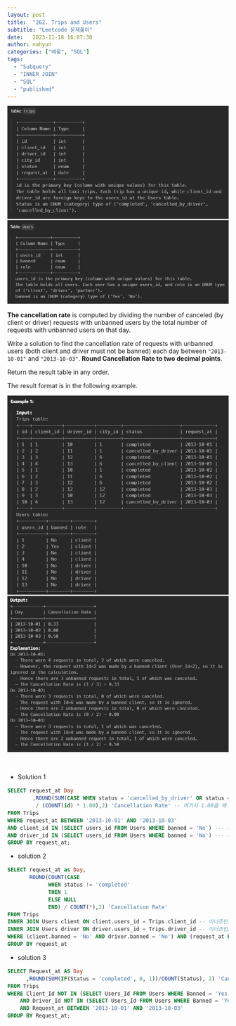 ```yaml
---
layout: post
title:  "262. Trips and Users"
subtitle: "Leetcode 문제풀이"
date:   2023-11-18 16:07:30
author: nahyun
categories: ["배움", "SQL"]
tags:
  - "Subquery"
  - "INNER JOIN"
  - "SQL"
  - "published"
---
```



![Image Alt photo_exhibition](/assets/img/231118/leetcode_01.png)
![Image Alt photo_exhibition](/assets/img/231118/leetcode_02.png)

**The cancellation rate** is computed by dividing the number of canceled (by client or driver) requests with unbanned users by the total number of requests with unbanned users on that day.

Write a solution to find the cancellation rate of requests with unbanned users (both client and driver must not be banned) each day between `"2013-10-01"` and `"2013-10-03"`. **Round Cancellation Rate to two decimal points**.

Return the result table in any order.

The result format is in the following example.

 ![Image Alt photo_exhibition](/assets/img/231118/leetcode_03.png)
 ![Image Alt photo_exhibition](/assets/img/231118/leetcode_04.png)

<br>

- Solution 1
```sql
SELECT request_at Day
        ,ROUND(SUM(CASE WHEN status = 'cancelled_by_driver' OR status = 'cancelled_by_client' THEN 1 ELSE 0 END)
         / (COUNT(id) * 1.00),2) 'Cancellation Rate' -- 여기서 1.00을 왜 곱하는 걸까?
FROM Trips
WHERE request_at BETWEEN '2013-10-01' AND '2013-10-03'
AND client_id IN (SELECT users_id FROM Users WHERE banned = 'No') --- 서브쿼리
AND driver_id IN (SELECT users_id FROM Users WHERE banned = 'No') --- 서브쿼리
GROUP BY request_at;
```

- solution 2
```sql
SELECT request_at as Day, 
       ROUND(COUNT(CASE 
             WHEN status != 'completed' 
             THEN 1 
             ELSE NULL 
             END) / COUNT(*),2) 'Cancellation Rate'
FROM Trips
INNER JOIN Users client ON client.users_id = Trips.client_id -- 이너조인1
INNER JOIN Users driver ON driver.users_id = Trips.driver_id -- 이너조인2
WHERE (client.banned = 'No' AND driver.banned = 'No') AND (request_at BETWEEN  "2013-10-01" AND "2013-10-03")
GROUP BY request_at
```

- solution 3
```sql
SELECT Request_at AS Day
      ,ROUND(SUM(IF(Status = 'completed', 0, 1))/COUNT(Status), 2) 'Cancellation Rate' 
FROM Trips 
WHERE Client_Id NOT IN (SELECT Users_Id FROM Users WHERE Banned = 'Yes') 
    AND Driver_Id NOT IN (SELECT Users_Id FROM Users WHERE Banned = 'Yes')
    AND Request_at BETWEEN '2013-10-01' AND '2013-10-03'
GROUP BY Request_at;
```
